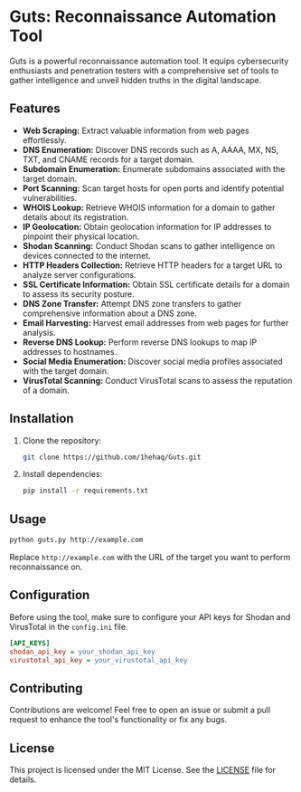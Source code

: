 # Guts: Reconnaissance Automation Tool

Guts is a powerful reconnaissance automation tool. It equips cybersecurity enthusiasts and penetration testers with a comprehensive set of tools to gather intelligence and unveil hidden truths in the digital landscape.

## Features

- **Web Scraping:** Extract valuable information from web pages effortlessly.
- **DNS Enumeration:** Discover DNS records such as A, AAAA, MX, NS, TXT, and CNAME records for a target domain.
- **Subdomain Enumeration:** Enumerate subdomains associated with the target domain.
- **Port Scanning:** Scan target hosts for open ports and identify potential vulnerabilities.
- **WHOIS Lookup:** Retrieve WHOIS information for a domain to gather details about its registration.
- **IP Geolocation:** Obtain geolocation information for IP addresses to pinpoint their physical location.
- **Shodan Scanning:** Conduct Shodan scans to gather intelligence on devices connected to the internet.
- **HTTP Headers Collection:** Retrieve HTTP headers for a target URL to analyze server configurations.
- **SSL Certificate Information:** Obtain SSL certificate details for a domain to assess its security posture.
- **DNS Zone Transfer:** Attempt DNS zone transfers to gather comprehensive information about a DNS zone.
- **Email Harvesting:** Harvest email addresses from web pages for further analysis.
- **Reverse DNS Lookup:** Perform reverse DNS lookups to map IP addresses to hostnames.
- **Social Media Enumeration:** Discover social media profiles associated with the target domain.
- **VirusTotal Scanning:** Conduct VirusTotal scans to assess the reputation of a domain.

## Installation

1. Clone the repository:

   ```bash
   git clone https://github.com/1hehaq/Guts.git
   ```

2. Install dependencies:

   ```bash
   pip install -r requirements.txt
   ```

## Usage

```bash
python guts.py http://example.com
```

Replace `http://example.com` with the URL of the target you want to perform reconnaissance on.

## Configuration

Before using the tool, make sure to configure your API keys for Shodan and VirusTotal in the `config.ini` file.

```ini
[API_KEYS]
shodan_api_key = your_shodan_api_key
virustotal_api_key = your_virustotal_api_key
```

## Contributing

Contributions are welcome! Feel free to open an issue or submit a pull request to enhance the tool's functionality or fix any bugs.

## License

This project is licensed under the MIT License. See the [LICENSE](LICENSE) file for details.
